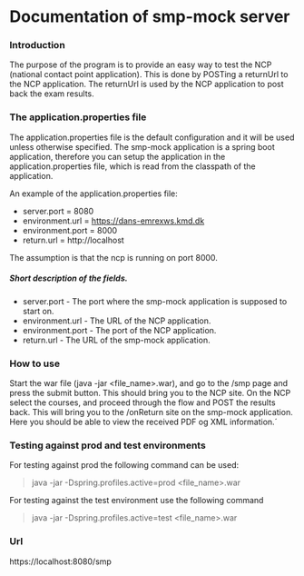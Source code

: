 # Documentation of smp-mock server
### Introduction
The purpose of the program is to provide an easy way 
to test the NCP (national contact point application). 
This is done by POSTing a returnUrl to the NCP application. 
The returnUrl is used by the NCP application to post back 
the exam results. 

### The application.properties file
The application.properties file is the default configuration and 
it will be used unless otherwise specified.
The smp-mock application is a spring boot application, therefore
you can setup the application in the application.properties file, 
which is read from the classpath of the application. 

An example of the application.properties file: 

- server.port = 8080
- environment.url = https://dans-emrexws.kmd.dk
- environment.port = 8000
- return.url = http://localhost

The assumption is that the ncp is running on port 8000.

##### Short description of the fields.
- server.port - The port where the smp-mock application is supposed to start on.
- environment.url  - The URL of the NCP application.
- environment.port - The port of the NCP application. 
- return.url - The URL of the smp-mock application.

### How to use
Start the war file (java -jar &lt;file_name&gt;.war), and go to the /smp 
page and press the submit button. This should bring you to the 
NCP site. On the NCP select the courses, and proceed through the 
flow and POST the results back. This will bring you to the /onReturn 
site on the smp-mock application. Here you should be able to view the
received PDF og XML information.´

### Testing against prod and test environments
For testing against prod the following command can be used:

> java -jar -Dspring.profiles.active=prod &lt;file_name&gt;.war

For testing against the test environment use the following command

> java -jar -Dspring.profiles.active=test &lt;file_name&gt;.war

### Url
https://localhost:8080/smp
